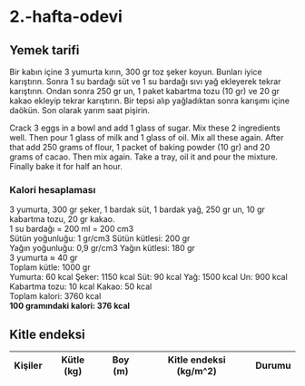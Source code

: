 # 2.-hafta-odevi
## Yemek tarifi
Bir kabın içine 3 yumurta kırın, 300 gr toz şeker koyun. Bunları iyice karıştırın. Sonra 1 su bardağı süt ve 1 su bardağı sıvı yağ ekleyerek tekrar karıştırın. Ondan sonra 250 gr un, 1 paket kabartma tozu (10 gr) ve 20 gr kakao ekleyip tekrar karıştırın. Bir tepsi alıp yağladıktan sonra karışımı içine daökün. Son olarak yarım saat pişirin.

Crack 3 eggs in a bowl and add 1 glass of sugar. Mix these 2 ingredients well. Then pour 1 glass of milk and 1 glass of oil. Mix all these again. After that add 250 grams of flour, 1 packet of baking powder (10 gr) and 20 grams of cacao. Then mix again. Take a tray, oil it and pour the mixture. Finally bake it for half an hour.

### Kalori hesaplaması
3 yumurta, 300 gr şeker, 1 bardak süt, 1 bardak yağ, 250 gr un, 10 gr kabartma tozu, 20 gr kakao.                                          
1 su bardağı = 200 ml = 200 cm3                                                                                                            
Sütün yoğunluğu: 1 gr/cm3       Sütün kütlesi: 200 gr                                                                                      
Yağın yoğunluğu: 0,9 gr/cm3     Yağın kütlesi: 180 gr                                                                                    
3 yumurta ≈ 40 gr                                                                                                                        
Toplam kütle: 1000 gr                                                                                                                    
Yumurta: 60 kcal      Şeker: 1150 kcal     Süt: 90 kcal      Yağ: 1500 kcal    Un: 900 kcal     Kabartma tozu: 10 kcal       Kakao: 50 kcal                                                                                                                                      
Toplam kalori: 3760 kcal                                                                                                                  
**100 gramındaki kalori: 376 kcal**

## Kitle endeksi
| Kişiler | Kütle (kg) | Boy (m) | Kitle endeksi (kg/m^2) | Durumu |
|---------|---------|---------|-----------|-----------|
